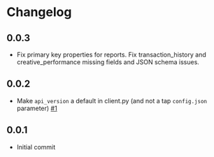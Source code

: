 # Changelog

## 0.0.3
  * Fix primary key properties for reports. Fix transaction_history and creative_performance missing fields and JSON schema issues.

## 0.0.2
  * Make `api_version` a default in client.py (and not a tap `config.json` parameter) [#1](https://github.com/singer-io/tap-pepperjam/pull/1)

## 0.0.1
  * Initial commit
